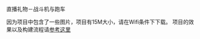 直播礼物－战斗机与跑车

因为项目中包含了一些图片，项目有15M大小，请在Wifi条件下下载。
项目的效果以及构建流程请[参考这里](http://www.jianshu.com/p/f6fdf467b7f0)
